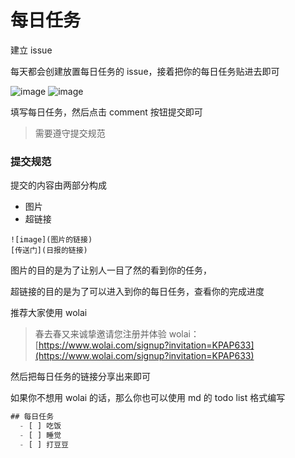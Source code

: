 # 每日任务

建立 issue

每天都会创建放置每日任务的 issue，接着把你的每日任务贴进去即可

![image](https://user-images.githubusercontent.com/12064746/129328383-6ee37a69-3d2c-4009-8141-d529f7d8c1df.png)
![image](https://user-images.githubusercontent.com/12064746/129328810-e36650e9-6609-4e6a-b028-967d69a03ffe.png)

填写每日任务，然后点击 comment 按钮提交即可

> 需要遵守提交规范

### 提交规范
提交的内容由两部分构成
- 图片
- 超链接
```
![image](图片的链接)
[传送门](日报的链接)
```

图片的目的是为了让别人一目了然的看到你的任务，

超链接的目的是为了可以进入到你的每日任务，查看你的完成进度

推荐大家使用 wolai

>春去春又来诚挚邀请您注册并体验 wolai：[https://www.wolai.com/signup?invitation=KPAP633](https://www.wolai.com/signup?invitation=KPAP633)

然后把每日任务的链接分享出来即可

如果你不想用 wolai 的话，那么你也可以使用 md 的 todo list 格式编写

```JavaScript
## 每日任务
  - [ ] 吃饭
  - [ ] 睡觉
  - [ ] 打豆豆
```
